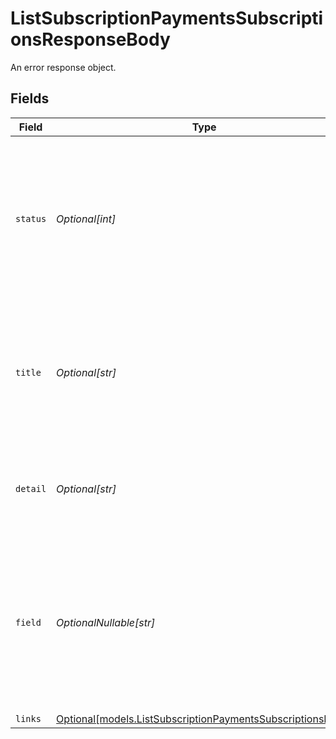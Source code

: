 # ListSubscriptionPaymentsSubscriptionsResponseBody

An error response object.


## Fields

| Field                                                                                                                                                  | Type                                                                                                                                                   | Required                                                                                                                                               | Description                                                                                                                                            |
| ------------------------------------------------------------------------------------------------------------------------------------------------------ | ------------------------------------------------------------------------------------------------------------------------------------------------------ | ------------------------------------------------------------------------------------------------------------------------------------------------------ | ------------------------------------------------------------------------------------------------------------------------------------------------------ |
| `status`                                                                                                                                               | *Optional[int]*                                                                                                                                        | :heavy_minus_sign:                                                                                                                                     | The status code of the error message. This is always the same code as the status code of the HTTP message itself.                                      |
| `title`                                                                                                                                                | *Optional[str]*                                                                                                                                        | :heavy_minus_sign:                                                                                                                                     | The HTTP reason phrase of the error. For example, for a `404` error, the `title` will be `Not Found`.                                                  |
| `detail`                                                                                                                                               | *Optional[str]*                                                                                                                                        | :heavy_minus_sign:                                                                                                                                     | A detailed human-readable description of the error that occurred.                                                                                      |
| `field`                                                                                                                                                | *OptionalNullable[str]*                                                                                                                                | :heavy_minus_sign:                                                                                                                                     | If the error was caused by a value provided by you in a specific field, the `field` property will contain the name of the field that caused the issue. |
| `links`                                                                                                                                                | [Optional[models.ListSubscriptionPaymentsSubscriptionsLinks]](../models/listsubscriptionpaymentssubscriptionslinks.md)                                 | :heavy_minus_sign:                                                                                                                                     | N/A                                                                                                                                                    |